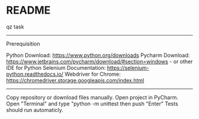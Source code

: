 # README
qz task

________________________

Prerequisition

Python Download: https://www.python.org/downloads
Pycharm Download: https://www.jetbrains.com/pycharm/download/#section=windows - or other IDE for Python
Selenium Documentation: https://selenium-python.readthedocs.io/ 
Webdriver for Chrome: https://chromedriver.storage.googleapis.com/index.html

_________________________

Copy repository or download files manually. 
Open project in PyCharm. 
Open "Terminal" and type "python -m unittest then push "Enter"
Tests should run automaticly. 
